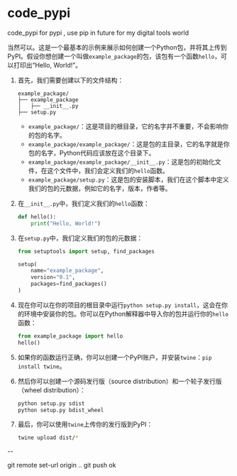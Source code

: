 # code_pypi
code_pypi for pypi , use pip in future for my digital tools world 



  当然可以。这是一个最基本的示例来展示如何创建一个Python包，并将其上传到PyPI。假设你想创建一个叫做`example_package`的包，该包有一个函数`hello`，可以打印出“Hello, World!”。

1. 首先，我们需要创建以下的文件结构：
    ```
    example_package/
    ├── example_package
    │   ├── __init__.py
    ├── setup.py
    ```

    - `example_package/`：这是项目的根目录，它的名字并不重要，不会影响你的包的名字。
    - `example_package/example_package/`：这是包的主目录，它的名字就是你包的名字，Python代码应该放在这个目录下。
    - `example_package/example_package/__init__.py`：这是包的初始化文件，在这个文件中，我们会定义我们的`hello`函数。
    - `example_package/setup.py`：这是包的安装脚本，我们在这个脚本中定义我们的包的元数据，例如它的名字，版本，作者等。

2. 在`__init__.py`中，我们定义我们的`hello`函数：
    ```python
    def hello():
        print("Hello, World!")
    ```

3. 在`setup.py`中，我们定义我们的包的元数据：
    ```python
    from setuptools import setup, find_packages

    setup(
        name="example_package",
        version="0.1",
        packages=find_packages()
    )
    ```

4. 现在你可以在你的项目的根目录中运行`python setup.py install`，这会在你的环境中安装你的包。你可以在Python解释器中导入你的包并运行你的`hello`函数：
    ```python
    from example_package import hello
    hello()
    ```

5. 如果你的函数运行正确，你可以创建一个PyPI账户，并安装`twine`：`pip install twine`。

6. 然后你可以创建一个源码发行版（source distribution）和一个轮子发行版（wheel distribution）：
    ```bash
    python setup.py sdist
    python setup.py bdist_wheel
    ```

7. 最后，你可以使用`twine`上传你的发行版到PyPI：
    ```bash
    twine upload dist/*
    ```

--

git remote set-url origin ..
git push ok 